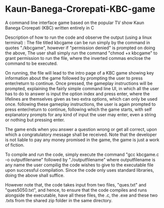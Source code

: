 # Kaun-Banega-Crorepati-KBC-game
A command line interface game based on the popular TV show Kaun Banega Crorepati (KBC) written entirely in C



Description of how to run the code and observe the output (using a linux terminal) :
The file titled kbcgame can be run simply by the command in quotes "./kbcgame", however if "permission denied" is prompted on doing the above, The user shall simply run the command "chmod +x kbcgame" to grant permission to run the file, where the inverted commas enclose the command to be executed.

On running, the file will lead to the intro page of a KBC game showing key information about the game followed by prompting the user to press enter/return to continue. Once pressed, the gameplay instructions will be prompted, explaining the fairly simple command line UI, in which all the user has to do to answer is input the option index and press enter, where the lifelines are themselves given as two extra options, which can only be used once. following these gameplay instructions, the user is again prompted to press enter/return to continue, following which the game starts, with self explanatory prompts for any kind of input the user may enter, even a string or nothing but pressing enter.

The game ends when you answer a question wrong or get all correct, upon which a congratulatory message shall be received. Note that the developer is not liable to pay any money promised in the game, the game is just a work of fiction.

To compile and run the code, simply execute the command "gcc kbcgame.c -o outputfilename" followed by "./outputfilename" where outputfilename is any name the user compilig the code wishes to give to the executable file upon successful compilation. Since the code only uses standard libraries, doing the above shall suffice.

However note that, the code takes input from two files, "ques.txt" and "ques5050.txt", and hence, to ensure that the code compiles and runs alongside the executable, have all these files, the .c, the .exe and these two .txts from the shared zip folder in the same directory.


